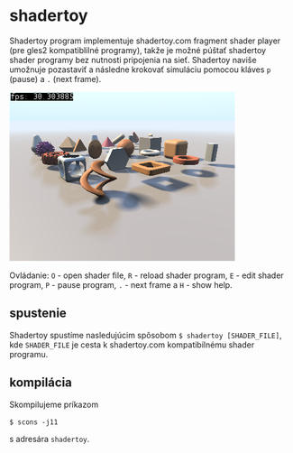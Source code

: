 # shadertoy

Shadertoy program implementuje shadertoy.com fragment shader player (pre gles2 kompatiblilné programy), takže je možné púštať shadertoy shader programy bez nutnosti pripojenia na sieť. Shadertoy naviše umožnuje pozastaviť a následne krokovať simuláciu pomocou kláves `p` (pause) a `.` (next frame).

![](assets/shadertoy_primitives_shader.png)

Ovládanie: `O` - open shader file, `R` - reload shader program, `E` - edit shader program, `P` - pause program, `.` - next frame a `H` - show help.

## spustenie

Shadertoy spustíme nasledujúcim spôsobom `$ shadertoy [SHADER_FILE]`, kde `SHADER_FILE` je cesta k shadertoy.com kompatibilnému shader programu.


## kompilácia

Skompilujeme príkazom

	$ scons -j11

s adresára `shadertoy`.

